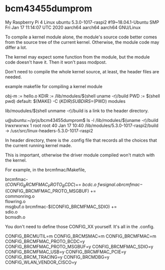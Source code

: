 # bcm43455dumprom

My Raspberry Pi 4
Linux ubuntu 5.3.0-1017-raspi2 #19~18.04.1-Ubuntu SMP Fri Jan 17 11:14:07 UTC 2020 aarch64 aarch64 aarch64 GNU/Linux

To compile a kernel module alone, the module's source code better comes from the source tree of the current kernel.
Otherwise, the module code may differ a lot.

The kernel may expect some function from the module, but the module code doesn't have it. Then it won't pass
modpost.

Don't need to compile the whole kernel source, at least, the header files are needed.

example makefile for compiling a kernel module

obj-m := hello.o
KDIR := /lib/modules/$(shell uname -r)/build
PWD := $(shell pwd)
default:
        $(MAKE) -C $(KDIR) SUBDIRS=$(PWD) modules 


lib/moudules/$(shell unmame -r)/build is a link to the header directory.

u@ubuntu:~/prjs/bcm43455dumprom$ ls -l /lib/modules/$(uname -r)/build
lrwxrwxrwx 1 root root 40 Jan 17 10:40 /lib/modules/5.3.0-1017-raspi2/build -> /usr/src/linux-headers-5.3.0-1017-raspi2

In header directory, there is the .config file that records all the choices that the current running kernel made.

This is important, otherwise the driver module compiled won't match with the kernel.

For example, in the brcmfmac/Makefile,

brcmfmac-$(CONFIG_BRCMFMAC_PROTO_BCDC) += \
		bcdc.o \
		fwsignal.o
brcmfmac-$(CONFIG_BRCMFMAC_PROTO_MSGBUF) += \
		commonring.o \
		flowring.o \
		msgbuf.o
brcmfmac-$(CONFIG_BRCMFMAC_SDIO) += \
		sdio.o \
		bcmsdh.o

You don't need to define those  CONFIG_XX yourself. It's all in the .config.

CONFIG_BRCMUTIL=m
CONFIG_BRCMSMAC=m
CONFIG_BRCMFMAC=m
CONFIG_BRCMFMAC_PROTO_BCDC=y
CONFIG_BRCMFMAC_PROTO_MSGBUF=y
CONFIG_BRCMFMAC_SDIO=y
CONFIG_BRCMFMAC_USB=y
CONFIG_BRCMFMAC_PCIE=y
CONFIG_BRCM_TRACING=y
CONFIG_BRCMDBG=y
CONFIG_WLAN_VENDOR_CISCO=y
 
